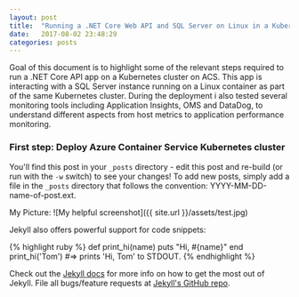 ```yaml
---
layout: post
title:  "Running a .NET Core Web API and SQL Server on Linux in a Kubernetes cluster with Azure Container Service"
date:   2017-08-02 23:48:29
categories: posts
---
```


Goal of this document is to highlight some of the relevant steps required to run a .NET Core API app on a Kubernetes cluster on ACS. This app is interacting with a SQL Server instance running on a Linux container as part of the same Kubernetes cluster. During the deployment i also tested several monitoring tools including Application Insights, OMS and DataDog, to understand different aspects from host metrics to application performance monitoring.

### First step: Deploy Azure Container Service Kubernetes cluster



You'll find this post in your `_posts` directory - edit this post and re-build (or run with the `-w` switch) to see your changes!
To add new posts, simply add a file in the `_posts` directory that follows the convention: YYYY-MM-DD-name-of-post.ext.

My Picture:
![My helpful screenshot]({{ site.url }}/assets/test.jpg)

Jekyll also offers powerful support for code snippets:

{% highlight ruby %}
def print_hi(name)
  puts "Hi, #{name}"
end
print_hi('Tom')
#=> prints 'Hi, Tom' to STDOUT.
{% endhighlight %}

Check out the [Jekyll docs][jekyll] for more info on how to get the most out of Jekyll. File all bugs/feature requests at [Jekyll's GitHub repo][jekyll-gh].

[jekyll-gh]: https://github.com/jekyll/jekyll
[jekyll]:    http://jekyllrb.com
